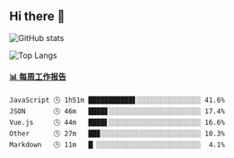 ## Hi there 👋

![GitHub stats](https://github-readme-stats.orilight.top/api?username=orilights)

![Top Langs](https://github-readme-stats.orilight.top/api/top-langs/?username=orilights&layout=compact)

<!-- waka-box start -->
#### <a href="https://gist.github.com/92c8d5b388768c10efcba86e82b7c4fb" target="_blank">📊 每周工作报告</a>
```text
JavaScript 🕓 1h51m ███████████▋░░░░░░░░░░░░░░░░ 41.6%
JSON       🕓 46m   ████▊░░░░░░░░░░░░░░░░░░░░░░░ 17.4%
Vue.js     🕓 44m   ████▋░░░░░░░░░░░░░░░░░░░░░░░ 16.6%
Other      🕓 27m   ██▉░░░░░░░░░░░░░░░░░░░░░░░░░ 10.3%
Markdown   🕓 11m   █▏░░░░░░░░░░░░░░░░░░░░░░░░░░  4.1%
```
<!-- Powered by https://github.com/journey-ad/waka-box-go . -->
<!-- waka-box end -->
